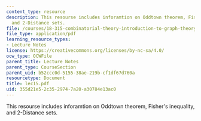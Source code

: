 ```yaml
---
content_type: resource
description: This resourse includes inforamtion on Oddtown theorem, Fisher's inequality,
  and 2-Distance sets.
file: /courses/18-315-combinatorial-theory-introduction-to-graph-theory-extremal-and-enumerative-combinatorics-spring-2005/355d21e52c3529747a20a30784e13ac0_lec15.pdf
file_type: application/pdf
learning_resource_types:
- Lecture Notes
license: https://creativecommons.org/licenses/by-nc-sa/4.0/
ocw_type: OCWFile
parent_title: Lecture Notes
parent_type: CourseSection
parent_uid: b52ccc0d-5155-38ae-219b-cf1df67d760a
resourcetype: Document
title: lec15.pdf
uid: 355d21e5-2c35-2974-7a20-a30784e13ac0
---
```

This resourse includes inforamtion on Oddtown theorem, Fisher's inequality, and 2-Distance sets.